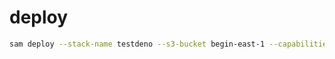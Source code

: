 # deploy

```bash
sam deploy --stack-name testdeno --s3-bucket begin-east-1 --capabilities CAPABILITY_IAM CAPABILITY_AUTO_EXPAND
```
